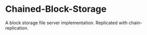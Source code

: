 # Chained-Block-Storage
A block storage file server implementation. Replicated with chain-replication. 
